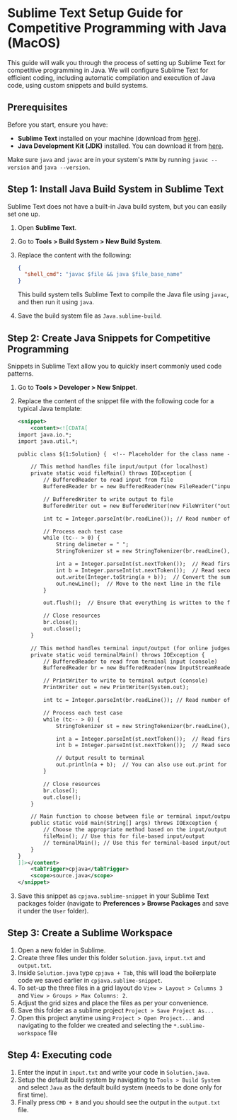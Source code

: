 # Sublime Text Setup Guide for Competitive Programming with Java (MacOS)

This guide will walk you through the process of setting up Sublime Text for competitive programming in Java. We will configure Sublime Text for efficient coding, including automatic compilation and execution of Java code, using custom snippets and build systems.

## Prerequisites

Before you start, ensure you have:

- **Sublime Text** installed on your machine (download from [here](https://www.sublimetext.com/)).
- **Java Development Kit (JDK)** installed. You can download it from [here](https://www.oracle.com/java/technologies/javase-jdk11-downloads.html).

Make sure `java` and `javac` are in your system's `PATH` by running `javac --version` and `java --version`.

## Step 1: Install Java Build System in Sublime Text

Sublime Text does not have a built-in Java build system, but you can easily set one up.

1. Open **Sublime Text**.
2. Go to **Tools > Build System > New Build System**.
3. Replace the content with the following:

   ```json
   {
     "shell_cmd": "javac $file && java $file_base_name"
   }
   ```

   This build system tells Sublime Text to compile the Java file using `javac`, and then run it using `java`.

4. Save the build system file as `Java.sublime-build`.

## Step 2: Create Java Snippets for Competitive Programming

Snippets in Sublime Text allow you to quickly insert commonly used code patterns.

1. Go to **Tools > Developer > New Snippet**.
2. Replace the content of the snippet file with the following code for a typical Java template:

   ```xml
   <snippet>
       <content><![CDATA[
   import java.io.*;
   import java.util.*;

   public class ${1:Solution} {  <!-- Placeholder for the class name -->

       // This method handles file input/output (for localhost)
       private static void fileMain() throws IOException {
           // BufferedReader to read input from file
           BufferedReader br = new BufferedReader(new FileReader("input.txt"));

           // BufferedWriter to write output to file
           BufferedWriter out = new BufferedWriter(new FileWriter("output.txt"));

           int tc = Integer.parseInt(br.readLine()); // Read number of test cases

           // Process each test case
           while (tc-- > 0) {
               String delimeter = " ";
               StringTokenizer st = new StringTokenizer(br.readLine(), delimeter);

               int a = Integer.parseInt(st.nextToken());  // Read first integer
               int b = Integer.parseInt(st.nextToken());  // Read second integer
               out.write(Integer.toString(a + b));  // Convert the sum to a string
               out.newLine();  // Move to the next line in the file
           }

           out.flush();  // Ensure that everything is written to the file

           // Close resources
           br.close();
           out.close();
       }

       // This method handles terminal input/output (for online judges)
       private static void terminalMain() throws IOException {
           // BufferedReader to read from terminal input (console)
           BufferedReader br = new BufferedReader(new InputStreamReader(System.in));

           // PrintWriter to write to terminal output (console)
           PrintWriter out = new PrintWriter(System.out);

           int tc = Integer.parseInt(br.readLine()); // Read number of test cases

           // Process each test case
           while (tc-- > 0) {
               StringTokenizer st = new StringTokenizer(br.readLine(), " ");

               int a = Integer.parseInt(st.nextToken());  // Read first integer
               int b = Integer.parseInt(st.nextToken());  // Read second integer

               // Output result to terminal
               out.println(a + b);  // You can also use out.print for no newline
           }

           // Close resources
           br.close();
           out.close();
       }

       // Main function to choose between file or terminal input/output
       public static void main(String[] args) throws IOException {
           // Choose the appropriate method based on the input/output requirement
           fileMain(); // Use this for file-based input/output
           // terminalMain(); // Use this for terminal-based input/output
       }
   }
   ]]></content>
       <tabTrigger>cpjava</tabTrigger>
       <scope>source.java</scope>
   </snippet>
   ```

3. Save this snippet as `cpjava.sublime-snippet` in your Sublime Text packages folder (navigate to **Preferences > Browse Packages** and save it under the `User` folder).

## Step 3: Create a Sublime Workspace

1. Open a new folder in Sublime.
2. Create three files under this folder `Solution.java`, `input.txt` and `output.txt`.
3. Inside `Solution.java` type `cpjava + Tab`, this will load the boilerplate code we saved earlier in `cpjava.sublime-snippet`.
4. To set-up the three files in a grid layout do `View > Layout > Columns 3` and `View > Groups > Max Columns: 2`.
5. Adjust the grid sizes and place the files as per your convenience.
6. Save this folder as a sublime project `Project > Save Project As...`
7. Open this project anytime using `Project > Open Project...` and navigating to the folder we created and selecting the `*.sublime-workspace` file

## Step 4: Executing code

1. Enter the input in `input.txt` and write your code in `Solution.java`.
2. Setup the default build system by navigating to `Tools > Build System` and select `Java` as the default build system (needs to be done only for first time).
3. Finally press `CMD + B` and you should see the output in the `output.txt` file.
